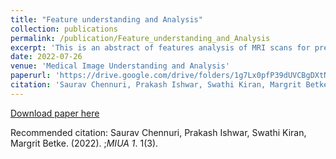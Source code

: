 ```yaml
---
title: "Feature understanding and Analysis"
collection: publications
permalink: /publication/Feature_understanding_and_Analysis
excerpt: 'This is an abstract of features analysis of MRI scans for prediction of WAB-AQ scores.'
date: 2022-07-26
venue: 'Medical Image Understanding and Analysis'
paperurl: 'https://drive.google.com/drive/folders/1g7Lx0pfP39dUVCBgDXtNb2iSi1DnJipc'
citation: 'Saurav Chennuri, Prakash Ishwar, Swathi Kiran, Margrit Betke. (2022). ;<i>MIUA 1</i>.'
---
```

<!-- This paper is about the number 3. The number 4 is left for future work. -->

[Download paper here](http://academicpages.github.io/files/paper3.pdf)

Recommended citation: Saurav Chennuri, Prakash Ishwar, Swathi Kiran, Margrit Betke. (2022). ;<i>MIUA 1</i>. 1(3).

 